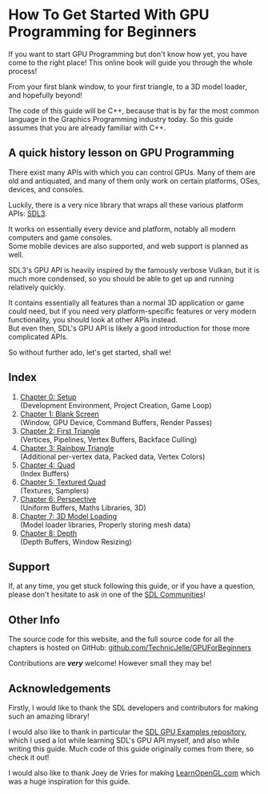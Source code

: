 # How To Get Started With GPU Programming for Beginners

If you want to start GPU Programming but don't know how yet, you have come to the right place!
This online book will guide you through the whole process!

From your first blank window, to your first triangle, to a 3D model loader, and hopefully beyond!

The code of this guide will be C++, because that is by far the most common language
in the Graphics Programming industry today.
So this guide assumes that you are already familiar with C++.

## A quick history lesson on GPU Programming

There exist many APIs with which you can control GPUs.
Many of them are old and antiquated,
and many of them only work on certain platforms, OSes, devices, and consoles.

Luckily, there is a very nice library that wraps all these various platform APIs: [SDL3](https://www.libsdl.org/).

It works on essentially every device and platform, notably all modern computers and game consoles.  
Some mobile devices are also supported, and web support is planned as well.

SDL3's GPU API is heavily inspired by the famously verbose Vulkan, but it is much more condensed,
so you should be able to get up and running relatively quickly.

It contains essentially all features than a normal 3D application or game could need,
but if you need very platform-specific features or very modern functionality, you should look at other APIs instead.  
But even then, SDL's GPU API is likely a good introduction for those more complicated APIs.

So without further ado, let's get started, shall we!

## Index

1. [Chapter 0: Setup](chapter00/README.md)  
   (Development Environment, Project Creation, Game Loop)
2. [Chapter 1: Blank Screen](chapter01/README.md)  
   (Window, GPU Device, Command Buffers, Render Passes)
3. [Chapter 2: First Triangle](chapter02/README.md)  
   (Vertices, Pipelines, Vertex Buffers, Backface Culling)
4. [Chapter 3: Rainbow Triangle](chapter03/README.md)  
   (Additional per-vertex data, Packed data, Vertex Colors)
5. [Chapter 4: Quad](chapter04/README.md)  
   (Index Buffers)
6. [Chapter 5: Textured Quad](chapter05/README.md)  
   (Textures, Samplers)
7. [Chapter 6: Perspective](chapter06/README.md)  
   (Uniform Buffers, Maths Libraries, 3D)
8. [Chapter 7: 3D Model Loading](chapter07/README.md)  
   (Model loader libraries, Properly storing mesh data)
9. [Chapter 8: Depth](chapter08/README.md)  
   (Depth Buffers, Window Resizing)

## Support

If, at any time, you get stuck following this guide, or if you have a question,
please don't hesitate to ask in one of the [SDL Communities](https://wiki.libsdl.org/SDL3/FAQCommunities)!

## Other Info

The source code for this website, and the full source code for all the chapters is hosted on GitHub:
[github.com/TechnicJelle/GPUForBeginners](https://github.com/TechnicJelle/GPUForBeginners)

Contributions are ***very*** welcome! However small they may be!

## Acknowledgements

Firstly, I would like to thank the SDL developers and contributors for making such an amazing library!

I would also like to thank in particular the
[SDL GPU Examples repository](https://github.com/TheSpydog/SDL_gpu_examples),
which I used a lot while learning SDL's GPU API myself,
and also while writing this guide. Much code of this guide originally comes from there, so check it out!

I would also like to thank Joey de Vries for making [LearnOpenGL.com](https://learnopengl.com/)
which was a huge inspiration for this guide.
